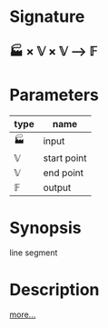 # Signature
## 🏭 × 𝕍 × 𝕍 ⟶ 𝔽

# Parameters

| type | name |
|------|------|
|🏭|input|
|𝕍|start point|
|𝕍|end point|
|𝔽|output|

# Synopsis
line segment

# Description

[more...](https://en.wikipedia.org/wiki/Line_segment)